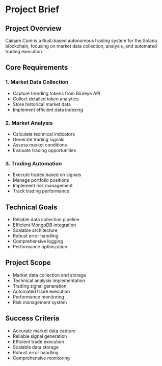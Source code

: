# Project Brief

## Project Overview

Cainam Core is a Rust-based autonomous trading system for the Solana blockchain, focusing on market data collection, analysis, and automated trading execution.

## Core Requirements

### 1. Market Data Collection

- Capture trending tokens from Birdeye API
- Collect detailed token analytics
- Store historical market data
- Implement efficient data indexing

### 2. Market Analysis

- Calculate technical indicators
- Generate trading signals
- Assess market conditions
- Evaluate trading opportunities

### 3. Trading Automation

- Execute trades based on signals
- Manage portfolio positions
- Implement risk management
- Track trading performance

## Technical Goals

- Reliable data collection pipeline
- Efficient MongoDB integration
- Scalable architecture
- Robust error handling
- Comprehensive logging
- Performance optimization

## Project Scope

- Market data collection and storage
- Technical analysis implementation
- Trading signal generation
- Automated trade execution
- Performance monitoring
- Risk management system

## Success Criteria

- Accurate market data capture
- Reliable signal generation
- Efficient trade execution
- Scalable data storage
- Robust error handling
- Comprehensive monitoring
